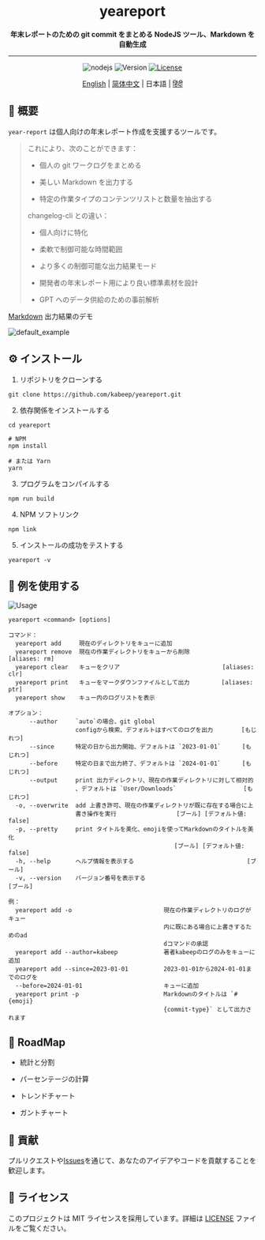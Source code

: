 <h1 align="center"> yeareport </h1>
<p align="center">
  <b>年末レポートのための git commit をまとめる NodeJS ツール、Markdown を自動生成</b>
</p>

---

<div align="center">

![nodejs](https://img.shields.io/badge/NodeJS-≥16.x-lightseagreen?logo=powershell)
![Version](https://img.shields.io/badge/Version-1.0.0-cornflowerblue)
[![License](https://img.shields.io/badge/License-MIT-slateblue)](LICENSE)

[English](README.md) | [简体中文](README.zh-CN.md) | 日本語 | [हिंदी](README.hi-IN.md)

</div>

## 📖 概要

`year-report` は個人向けの年末レポート作成を支援するツールです。

> これにより、次のことができます：
>
> - 個人の git ワークログをまとめる
>
> - 美しい Markdown を出力する
>
> - 特定の作業タイプのコンテンツリストと数量を抽出する
>
> changelog-cli との違い：
>
> - 個人向けに特化
>
> - 柔軟で制御可能な時間範囲
>
> - より多くの制御可能な出力結果モード
>
> - 開発者の年末レポート用により良い標準素材を設計
>
> - GPT へのデータ供給のための事前解析

[Markdown](example/example.md) 出力結果のデモ

![default_example](example/screenshot.png)

## ⚙️ インストール

1. リポジトリをクローンする

```shell
git clone https://github.com/kabeep/yeareport.git
```

2. 依存関係をインストールする

```shell
cd yeareport

# NPM
npm install

# または Yarn
yarn
```

3. プログラムをコンパイルする

```shell
npm run build
```

4. NPM ソフトリンク

```shell
npm link
```

5. インストールの成功をテストする

```shell
yeareport -v
```

## 🚀 例を使用する

![Usage](example/usage.png)

```text
yeareport <command> [options]

コマンド：
  yeareport add     現在のディレクトリをキューに追加
  yeareport remove  現在の作業ディレクトリをキューから削除          [aliases: rm]
  yeareport clear   キューをクリア                             [aliases: clr]
  yeareport print   キューをマークダウンファイルとして出力         [aliases: ptr]
  yeareport show    キュー内のログリストを表示

オプション：
      --author     `auto`の場合、git global
                   configから検索、デフォルトはすべてのログを出力        [もじれつ]
      --since      特定の日から出力開始、デフォルトは `2023-01-01`      [もじれつ]
      --before     特定の日まで出力終了、デフォルトは `2024-01-01`      [もじれつ]
      --output     print 出力ディレクトリ、現在の作業ディレクトリに対して相対的
                   、デフォルトは `User/Downloads`                   [もじれつ]
  -o, --overwrite  add 上書き許可、現在の作業ディレクトリが既に存在する場合に上
                   書き操作を実行                 [ブール] [デフォルト値: false]
  -p, --pretty     print タイトルを美化、emojiを使ってMarkdownのタイトルを美化
                                               [ブール] [デフォルト値: false]
  -h, --help       ヘルプ情報を表示する                                [ブール]
  -v, --version    バージョン番号を表示する                             [ブール]

例：
  yeareport add -o                          現在の作業ディレクトリのログがキュー
                                            内に既にある場合に上書きするためのad
                                            dコマンドの承認
  yeareport add --author=kabeep             著者kabeepのログのみをキューに追加
  yeareport add --since=2023-01-01          2023-01-01から2024-01-01までのログを
  --before=2024-01-01                       キューに追加
  yeareport print -p                        Markdownのタイトルは `# {emoji}
                                            {commit-type}` として出力されます
```

## 🎯 RoadMap

- 統計と分割

- パーセンテージの計算

- トレンドチャート

- ガントチャート

## 🤝 貢献

プルリクエストや[Issues](https://github.com/kabeep/yeareport/issues)を通じて、あなたのアイデアやコードを貢献することを歓迎します。

## 📄 ライセンス

このプロジェクトは MIT ライセンスを採用しています。詳細は [LICENSE](LICENSE) ファイルをご覧ください。
